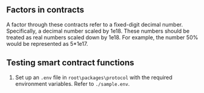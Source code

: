 ## Factors in contracts
A factor through these contracts refer to a fixed-digit decimal number. Specifically, a decimal number scaled by 1e18. These numbers should be treated as real numbers scaled down by 1e18. For example, the number 50% would be represented as 5*1e17.

## Testing smart contract functions

1. Set up an `.env` file in `root\packages\protocol` with the required environment variables. Refer to `./sample.env`.